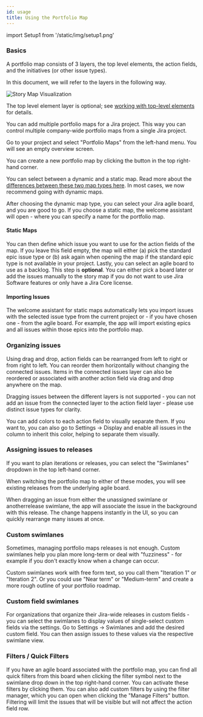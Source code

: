 ```yaml
---
id: usage
title: Using the Portfolio Map
---
```


import Setup1 from '/static/img/setup1.png'

### Basics

A portfolio map consists of 3 layers, the top level elements, the action fields, and the initiatives (or other issue types). 

In this document, we will refer to the layers in the following way.

![Story Map Visualization](/img/docs/Vis2.svg)

The top level element layer is optional; see [working with top-level elements](/docs/top-level-elements) for details.

You can add multiple portfolio maps for a Jira project. 
This way you can control multiple company-wide portfolio maps from a single Jira project.

Go to your project and select "Portfolio Maps" from the left-hand menu. You will see an empty overview screen.

You can create a new portfolio map by clicking the button in the top right-hand corner.

You can select between a dynamic and a static map. Read more about the [differences between these two map types here](/docs/map-types).
In most cases, we now recommend going with dynamic maps.

After choosing the dynamic map type, you can select your Jira agile board, and you are good to go. If you choose a static map, the welcome assistant will open - where you can specify a name for the portfolio map.

#### Static Maps

You can then define which issue you want to use for the action fields of the map. If you leave this field empty, the map will either (a) pick the standard epic issue type or (b) ask again when opening the map if the standard epic type is not available in your project.
Lastly, you can select an agile board to use as a backlog. This step is **optional**. You can either pick a board later or add the issues manually to the story map if you do not want to use Jira Software features or only have a Jira Core license.

#### Importing Issues

The welcome assistant for static maps automatically lets you import issues with the selected issue type from the current project or - if you have chosen one - from the agile board.
For example, the app will import existing epics and all issues within those epics into the portfolio map. 

### Organizing issues

Using drag and drop, action fields can be rearranged from left to right or from right to left. You can reorder them horizontally without changing the connected issues.
Items in the connected issues layer can also be reordered or associated with another action field via drag and drop anywhere on the map.

Dragging issues between the different layers is not supported - you can not add an issue from the connected layer to the action field layer - please use distinct issue types for clarity.

You can add colors to each action field to visually separate them. If you want to, you can also go to Settings -> Display and enable all issues in the column to inherit this color, helping to separate them visually.

### Assigning issues to releases

If you want to plan iterations or releases, you can select the "Swimlanes" dropdown in the top left-hand corner.

When switching the portfolio map to either of these modes, you will see existing releases from the underlying agile board.

When dragging an issue from either the unassigned swimlane or anotherrelease swimlane, the app will associate the issue in the background with this release.
The change happens instantly in the UI, so you can quickly rearrange many issues at once.

### Custom swimlanes

Sometimes, managing portfolio maps releases is not enough. Custom swimlanes help you plan more long-term or deal with "fuzziness" - for example if you don't exactly know when a change can occur.

Custom swimlanes work with free form text, so you call them "Iteration 1" or "Iteration 2".
Or you could use "Near term" or "Medium-term" and create a more rough outline of your portfolio roadmap.

### Custom field swimlanes

For organizations that organize their Jira-wide releases in custom fields - you can select the swimlanes to display values of single-select custom fields via the settings. Go to Settings -> Swimlanes and add the desired custom field. 
You can then assign issues to these values via the respective swimlane view.

### Filters / Quick Filters

If you have an agile board associated with the portfolio map, you can find all quick filters from this board when clicking the filter symbol next to the swimlane drop down in the top right-hand corner. You can activate these filters by clicking them.
You can also add custom filters by using the filter manager, which you can open when clicking the "Manage Filters" button.
Filtering will limit the issues that will be visible but will not affect the action field row. 